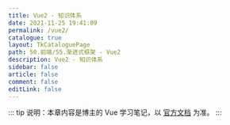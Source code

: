 ```yaml
---
title: Vue2 - 知识体系
date: 2021-11-25 19:41:09
permalink: /vue2/
catalogue: true
layout: TkCataloguePage
path: 50.前端/55.渐进式框架 - Vue2
description: Vue2 - 知识体系
sidebar: false
article: false
comment: false
editLink: false
---
```


::: tip
说明：本章内容是博主的 Vue 学习笔记，以 [官方文档](https://cn.vuejs.org/v2/guide/) 为准。
:::
